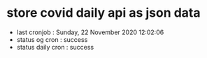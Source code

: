 # store covid daily api as json data

- last cronjob : Sunday, 22 November 2020 12:02:06
- status og cron : success
- status daily cron : success
      
      